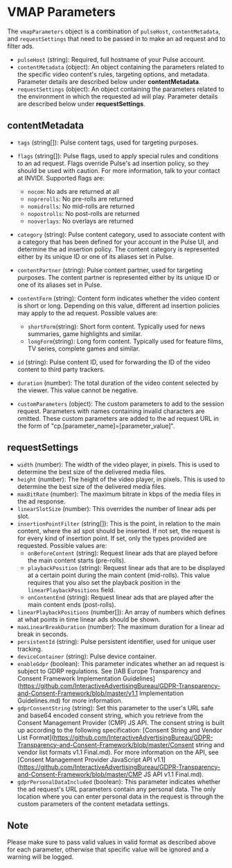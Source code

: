 # VMAP Parameters

The `vmapParameters` object is a combination of `pulseHost`, `contentMetadata`, and `requestSettings` that need to be passed in to make an ad request and to filter ads.

-   `pulseHost` (string): Required, full hostname of your Pulse account.
-   `contentMetadata` (object): An object containing the parameters related to the specific video content's rules, targeting options, and metadata. Parameter details are described below under **contentMetadata**.
-   `requestSettings` (object): An object containing the parameters related to the environment in which the requested ad will play. Parameter details are described below under **requestSettings**.

## contentMetadata

-   `tags` (string[]): Pulse content tags, used for targeting purposes.
-   `flags` (string[]): Pulse flags, used to apply special rules and conditions to an ad request. Flags override Pulse's ad insertion policy, so they should be used with caution. For more information, talk to your contact at INVIDI. Supported flags are: 

    - `nocom`: No ads are returned at all
    - `noprerolls`: No pre-rolls are returned
    - `nomidrolls`: No mid-rolls are returned 
    - `nopostrolls`: No post-rolls are returned
    - `nooverlays`: No overlays are returned

-   `category` (string): Pulse content category, used to associate content with a category that has been defined for your account in the Pulse UI, and determine the ad insertion policy. The content category is represented either by its unique ID or one of its aliases set in Pulse.
-   `contentPartner` (string): Pulse content partner, used for targeting purposes. The content partner is represented either by its unique ID or one of its aliases set in Pulse.
-   `contentForm` (string): Content form indicates whether the video content is short or long. Depending on this value, different ad insertion policies may apply to the ad request. Possible values are:
    -  `shortForm`(string): Short form content. Typically used for news summaries, game highlights and similar.
    -  `longForm`(string): Long form content. Typically used for feature films, TV series, complete games and similar.
-   `id` (string):  Pulse content ID, used for forwarding the ID of the video content to third party trackers. 
-   `duration` (number):  The total duration of the video content selected by the viewer. This value cannot be negative.
-   `customParameters` (object): The custom parameters to add to the session request. Parameters with names containing invalid characters are omitted. These custom parameters are added to the ad request URL in the form of "cp.[parameter_name]=[parameter_value]".

## requestSettings

-   `width` (number):  The width of the video player, in pixels. This is used to determine the best size of the delivered media files.
-   `height` (number): The height of the video player, in pixels. This is used to determine the best size of the delivered media files.
-   `maxBitRate` (number): The maximum bitrate in kbps of the media files in the ad response.
-   `linearSlotSize` (number): This overrides the number of linear ads per slot.
-   `insertionPointFilter` (string[]): This is the point, in relation to the main content, where the ad spot should be inserted. If not set, the request is for every kind of insertion point. If set, only the types provided are requested. Possible values are:
    -  `onBeforeContent` (string): Request linear ads that are played before the main content starts (pre-rolls).
    -  `playbackPosition` (string): Request linear ads that are to be displayed at a certain point during the main content (mid-rolls). This value requires that you also set the playback position in the `linearPlaybackPositions` field.
    -  `onContentEnd` (string): Request linear ads that are played after the main content ends (post-rolls).
-   `linearPlaybackPositions` (number[]): An array of numbers which defines at what points in time linear ads should be shown.
-   `maxLinearBreakDuration` (number): The maximum duration for a linear ad break in seconds.
-   `persistentId` (string): Pulse persistent identifier, used for unique user tracking.
-   `deviceContainer` (string): Pulse device container.
-   `enableGdpr` (boolean): This parameter indicates whether an ad request is subject to GDRP regulations. See [IAB Europe Transparency and Consent Framework Implementation Guidelines](https://github.com/InteractiveAdvertisingBureau/GDPR-Transparency-and-Consent-Framework/blob/master/v1.1 Implementation Guidelines.md) for more information.
-   `gdprConsentString` (string): Set this parameter to the user's URL safe and base64 encoded consent string, which you retrieve from the Consent Management Provider (CMP) JS API. The consent string is built up according to the following specification: [Consent String and Vendor List Format](https://github.com/InteractiveAdvertisingBureau/GDPR-Transparency-and-Consent-Framework/blob/master/Consent string and vendor list formats v1.1 Final.md). For more information on the API, see [Consent Management Provider JavaScript API v1.1](https://github.com/InteractiveAdvertisingBureau/GDPR-Transparency-and-Consent-Framework/blob/master/CMP JS API v1.1 Final.md).
-   `gdprPersonalDataIncluded` (boolean): This parameter indicates whether the ad request's URL parameters contain any personal data. The only location where you can enter personal data in the request is through the custom parameters of the content metadata settings.

## Note
Please make sure to pass valid values in valid format as described above for each parameter, otherwise that specific value will be ignored and a warning will be logged.